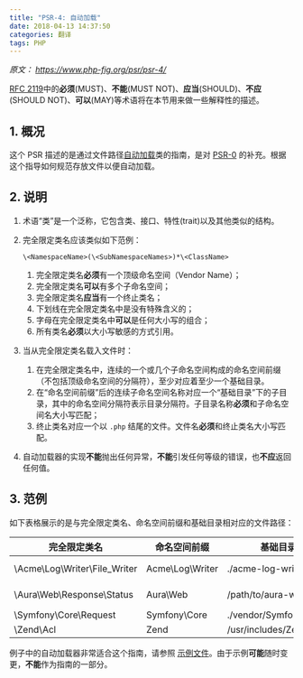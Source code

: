 ```yaml
---
title: "PSR-4: 自动加载"
date: 2018-04-13 14:37:50
categories: 翻译
tags: PHP
---
```


*原文： <https://www.php-fig.org/psr/psr-4/>*

[RFC 2119][]中的**必须**(MUST)、**不能**(MUST NOT)、**应当**(SHOULD)、**不应**(SHOULD NOT)、**可以**(MAY)等术语将在本节用来做一些解释性的描述。

[RFC 2119]: http://tools.ietf.org/html/rfc2119

## 1. 概况

这个 PSR 描述的是通过文件路径[自动加载][]类的指南，是对 [PSR-0][] 的补充。根据这个指导如何规范存放文件以便自动加载。

## 2. 说明

1. 术语“类”是一个泛称，它包含类、接口、特性(trait)以及其他类似的结构。

2. 完全限定类名应该类似如下范例：

    `\<NamespaceName>(\<SubNamespaceNames>)*\<ClassName>`

    1. 完全限定类名**必须**有一个顶级命名空间（Vendor Name）；
    2. 完全限定类名**可以**有多个子命名空间；
    3. 完全限定类名**应当**有一个终止类名；
    4. 下划线在完全限定类名中是没有特殊含义的；
    5. 字母在完全限定类名中**可以**是任何大小写的组合；
    6. 所有类名**必须**以大小写敏感的方式引用。

3. 当从完全限定类名载入文件时：

    1. 在完全限定类名中，连续的一个或几个子命名空间构成的命名空间前缀（不包括顶级命名空间的分隔符），至少对应着至少一个基础目录。
    2. 在“命名空间前缀”后的连续子命名空间名称对应一个“基础目录”下的子目录，其中的命名空间分隔符表示目录分隔符。子目录名称**必须**和子命名空间名大小写匹配；
    3. 终止类名对应一个以 `.php` 结尾的文件。文件名**必须**和终止类名大小写匹配。

4. 自动加载器的实现**不能**抛出任何异常，**不能**引发任何等级的错误，也**不应**返回任何值。

## 3. 范例

如下表格展示的是与完全限定类名、命名空间前缀和基础目录相对应的文件路径：

| 完全限定类名                    | 命名空间前缀       | 基础目录                 | 实际的文件路径
| ----------------------------- |--------------------|--------------------------|-------------------------------------------
| \Acme\Log\Writer\File_Writer  | Acme\Log\Writer    | ./acme-log-writer/lib/   | ./acme-log-writer/lib/File_Writer.php
| \Aura\Web\Response\Status     | Aura\Web           | /path/to/aura-web/src/   | /path/to/aura-web/src/Response/Status.php
| \Symfony\Core\Request         | Symfony\Core       | ./vendor/Symfony/Core/   | ./vendor/Symfony/Core/Request.php
| \Zend\Acl                     | Zend               | /usr/includes/Zend/      | /usr/includes/Zend/Acl.php

例子中的自动加载器非常适合这个指南，请参照 [示例文件][]。由于示例**可能**随时变更，**不能**作为指南的一部分。

[自动加载]: http://php.net/autoload
[PSR-0]: https://www.php-fig.org/psr/psr-0/
[示例文件]: https://github.com/php-fig/fig-standards/blob/master/accepted/PSR-4-autoloader-examples.md
